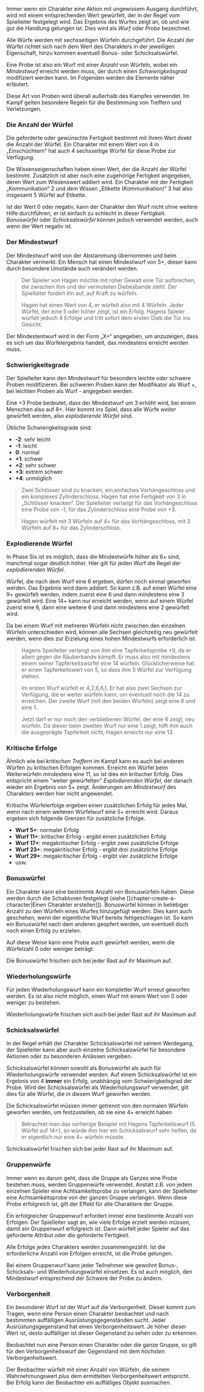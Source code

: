 Immer wenn ein Charakter eine Aktion mit ungewissem Ausgang durchführt, wird mit einem entsprechenden Wert gewürfelt, der in der Regel vom Spielleiter festgelegt wird. Das Ergebnis des Wurfes zeigt an, ob und wie gut die Handlung gelungen ist. Dies wird als *Wurf* oder *Probe* bezeichnet.

Alle Würfe werden mit sechsseitigen Würfeln durchgeführt. Die Anzahl der Würfel richtet sich nach dem Wert des Charakters in der jeweiligen Eigenschaft, hinzu kommen eventuell Bonus- oder Schicksalswürfel. 

Eine Probe ist also ein Wurf mit einer *Anzahl* von Würfeln, wobei ein *Mindestwurf* erreicht werden muss, der durch einen *Schwierigkeitsgrad* modifiziert werden kann. Im Folgenden werden die Elemente näher erläutert.

Diese Art von Proben wird überall außerhalb des Kampfes verwendet. Im Kampf gelten besondere Regeln für die Bestimmung von Treffern und Verletzungen.

### Die Anzahl der Würfel

Die geforderte oder gewünschte Fertigkeit bestimmt mit ihrem Wert direkt die Anzahl der Würfel. Ein Charakter mit einem Wert von 4 in „Einschüchtern“ hat auch 4 sechsseitige Würfel für diese Probe zur Verfügung.

Die Wissenseigenschaften haben einen Wert, der die Anzahl der Würfel bestimmt. Zusätzlich ist aber noch eine zugehörige Fertigkeit angegeben, deren Wert zum Wissenswert addiert wird. Ein Charakter mit der Fertigkeit „Kommunikation“ 2 und dem Wissen „Etikette (Kommunikation)“ 3 hat also insgesamt 5 Würfel auf Etikette.

Ist der Wert 0 oder negativ, kann der Charakter den Wurf nicht ohne weitere Hilfe durchführen, er ist einfach zu schlecht in dieser Fertigkeit. *Bonuswürfel* oder *Schicksalswürfel* können jedoch verwendet werden, auch wenn der Wert negativ ist.

### Der Mindestwurf

Der Mindestwurf wird von der Abstammung übernommen und beim Charakter vermerkt. Ein Mensch hat einen Mindestwurf von 5+, dieser kann durch besondere Umstände auch verändert werden.

> Der Spieler von Hagen möchte mit roher Gewalt eine Tür aufbrechen, die zwischen ihm und der vermuteten Diebesbande steht. Der Spielleiter fordert ihn auf, auf Kraft zu würfeln.
>
> Hagen hat einen Wert von 4, er würfelt also mit 4 Würfeln. Jeder Würfel, der eine 5 oder höher zeigt, ist ein Erfolg. Hagens Spieler würfelt jedoch 4 Erfolge und tritt sofort dem ersten Dieb die Tür ins Gesicht.

Der Mindestentwurf wird in der Form „X+“ angegeben, um anzuzeigen, dass es sich um das Würfelergebnis handelt, das mindestens erreicht werden muss. 


### Schwierigkeitsgrade

Der Spielleiter kann den Mindestwurf für besonders leichte oder schwere Proben modifizieren. Bei schweren Proben kann der Modifikator als Wurf +, bei leichten Proben als Wurf - angegeben werden.

Eine +3 Probe bedeutet, dass der Mindestwurf um 3 erhöht wird, bei einem Menschen also auf 8+. Hier kommt ins Spiel, dass alle Würfe *weiter* gewürfelt werden, also *explodierende Würfel* sind.

Übliche Schwierigkeitsgrade sind:

* **-2**: sehr leicht
* **-1**: leicht
* **0**: normal
* **+1**: schwer
* **+2**: sehr schwer
* **+3**: extrem schwer
* **+4**: unmöglich

> Zwei Schlösser sind zu knacken, ein einfaches Vorhängeschloss und ein komplexes Zylinderschloss. Hagen hat eine Fertigkeit von 3 in „Schlösser knacken“. Der Spielleiter verlangt für das Vorhängeschloss eine Probe von -1, für das Zylinderschloss eine Probe von +3.
> 
> Hagen würfelt mit 3 Würfeln auf 4+ für das Vorhängeschloss, mit 3 Würfeln auf 8+ für das Zylinderschloss.

### Explodierende Würfel

In Phase Six ist es möglich, dass die Mindestwürfe höher als 6+ sind, manchmal sogar deutlich höher. Hier gilt für jeden Wurf die Regel der *explodierenden Würfel*.

Würfel, die nach dem Wurf eine 6 ergeben, dürfen noch einmal geworfen werden. Das Ergebnis wird dann addiert. So kann z.B. auf einen Würfel eine 9+ gewürfelt werden, indem zuerst eine 6 und dann mindestens eine 3 gewürfelt wird. Eine 14+ kann nur erreicht werden, wenn auf einem Würfel zuerst eine 6, dann eine weitere 6 und dann mindestens eine 2 gewürfelt wird. 

Da bei einem Wurf mit mehreren Würfeln nicht zwischen den einzelnen Würfeln unterschieden wird, können alle Sechsen gleichzeitig neu gewürfelt werden, wenn dies zur Erzielung eines hohen Mindestwurfs erforderlich ist.

> Hagens Spielleiter verlangt von ihm eine Tapferkeitsprobe +9, da er allein gegen die Räuberbande kämpft. Er muss also mit mindestens einem seiner Tapferkeitswürfel eine 14 würfeln. Glücklicherweise hat er einen Tapferkeitswert von 5, so dass ihm 5 Würfel zur Verfügung stehen. 
>
> Im ersten Wurf würfelt er 4,2,6,6,1. Er hat also zwei Sechsen zur Verfügung, die er weiter würfeln kann, um eventuell noch die 14 zu erreichen. Der zweite Wurf (mit den beiden Würfeln) zeigt eine 6 und eine 1. 
>
> Jetzt darf er nur noch den verbliebenen Würfel, der eine 6 zeigt, neu würfeln. Da dieser beim zweiten Wurf nur eine 1 zeigt, hilft ihm auch die ausgeprägte Tapferkeit nicht, Hagen erreicht nur eine 13.

### Kritische Erfolge

Ähnlich wie bei *kritischen Treffern* im Kampf kann es auch bei anderen Würfen zu kritischen Erfolgen kommen. Erreicht ein Würfel beim Weiterwürfeln mindestens eine 11, so ist dies ein kritischer Erfolg. Dies entspricht einem "weiter gewürfelten" *Explodierenden Würfel*, der danach wieder ein Ergebnis von 5+ zeigt. Änderungen am *Mindestwurf* des Charakters werden hier nicht angewendet.

Kritische Würfelerfolge ergeben einen zusätzlichen Erfolg für jedes Mal, wenn nach einem weiteren Würfelwurf eine 5+ erreicht wird. Daraus ergeben sich folgende Grenzen für zusätzliche Erfolge.

* **Wurf 5+**: normaler Erfolg
* **Wurf 11+**: kritischer Erfolg - ergibt einen zusätzlichen Erfolg
* **Wurf 17+**: megakritischer Erfolg - ergibt zwei zusätzliche Erfolge
* **Wurf 23+**: megakritischer Erfolg - ergibt drei zusätzliche Erfolge
* **Wurf 29+**: megakritischer Erfolg - ergibt vier zusätzliche Erfolge
* usw.

### Bonuswürfel

Ein Charakter kann eine bestimmte Anzahl von Bonuswürfeln haben. Diese werden durch die Schablonen festgelegt (siehe [[chapter-create-a-character|Einen Charakter erstellen]]). Bonuswürfel können in beliebiger Anzahl zu den Würfeln eines Wurfes hinzugefügt werden. Dies kann auch geschehen, wenn der eigentliche Wurf bereits fehlgeschlagen ist. So kann ein Bonuswürfel nach dem anderen geopfert werden, um eventuell doch noch einen Erfolg zu erzielen.

Auf diese Weise kann eine Probe auch gewürfelt werden, wenn die Würfelzahl 0 oder weniger beträgt.

Die Bonuswürfel frischen sich bei jeder Rast auf ihr Maximum auf. 

### Wiederholungswürfe

Für jeden Wiederholungswurf kann ein kompletter Wurf erneut geworfen werden. Es ist also nicht möglich, einen Wurf mit einem Wert von 0 oder weniger zu bestehen.

Wiederholungswürfe frischen sich auch bei jeder Rast auf ihr Maximum auf.

### Schicksalswürfel

In der Regel erhält der Charakter Schicksalswürfel mit seinem Werdegang, der Spielleiter kann aber auch einzelne Schicksalswürfel für besondere Aktionen oder zu besonderen Anlässen vergeben.

Schicksalswürfel können sowohl als Bonuswürfel als auch für Wiederholungswürfe verwendet werden. Auf einem Schicksalswürfel ist ein Ergebnis von 4 **immer** ein Erfolg, unabhängig vom Schwierigkeitsgrad der Probe. Wird der Schicksalswürfel als Wiederholungswurf verwendet, gilt dies für alle Würfel, die in diesem Wurf geworfen werden.

Die Schicksalswürfel müssen immer getrennt von den normalen Würfeln geworfen werden, um festzustellen, ob sie eine 4+ erreicht haben.

> Betrachtet man das vorherige Beispiel mit Hagens Tapferkeitswurf (5 Würfel auf 14+), so würde ihm hier ein Schicksalswurf sehr helfen, da er eigentlich nur eine 4+ würfeln müsste.

Schicksalswürfel frischen sich bei jeder Rast auf ihr Maximum auf. 

### Gruppenwürfe

Immer wenn es darum geht, dass die Gruppe als Ganzes eine Probe bestehen muss, werden Gruppenwürfe verwendet. Anstatt z.B. von jedem einzelnen Spieler eine Achtsamkeitsprobe zu verlangen, kann der Spielleiter eine Achtsamkeitsprobe von der ganzen Gruppe verlangen. Wenn diese Probe erfolgreich ist, gilt der Effekt für alle Charaktere der Gruppe.

Ein erfolgreicher Gruppenwurf erfordert immer eine bestimmte Anzahl von Erfolgen. Der Spielleiter sagt an, wie viele Erfolge erzielt werden müssen, damit ein Gruppenwurf erfolgreich ist. Dann würfelt jeder Spieler auf das geforderte Attribut oder die geforderte Fertigkeit. 

Alle Erfolge jedes Charakters werden zusammengezählt. Ist die erforderliche Anzahl von Erfolgen erreicht, ist die Probe gelungen.

Bei einem Gruppenwurf kann jeder Teilnehmer wie gewohnt Bonus-, Schicksals- und Wiederholungswürfel einsetzen. Es ist auch möglich, den Mindestwurf entsprechend der Schwere der Probe zu ändern.

### Verborgenheit

Ein besonderer Wurf ist der Wurf auf die Verborgenheit. Dieser kommt zum Tragen, wenn eine Person einen Charakter beobachtet und nach bestimmten auffälligen Ausrüstungsgegenständen sucht. Jeder Ausrüstungsgegenstand hat einen Verborgenheitswert. Je höher dieser Wert ist, desto auffälliger ist dieser Gegenstand zu sehen oder zu erkennen. 

Beobachtet nun eine Person einen Charakter oder die ganze Gruppe, so gilt für den Verborgenheitswurf der Gegenstand mit dem *höchsten* Verborgenheitswert. 

Der Beobachter würfelt mit einer Anzahl von Würfeln, die seinem Wahrnehmungswert *plus* dem ermittelten Verborgenheitswert entspricht. Bei Erfolg kann der Beobachter ein auffälliges Objekt ausmachen.
